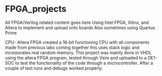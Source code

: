# FPGA_projects
All FPGA/Verilog related content goes here
Using Intel FPGA, Xilinx, and Altera to implement and upload onto boards
Also sometimes using Quartus Prime

CPU- Altera FPGA
created a 16-bit functioning CPU with all components made from previous labs coming together
this uses stack logic and incorporates real random memory.
This project was mainly done in VHDL using the altera FPGA program, tested through Vsim
and uploaded to a DE1-SOC to test the functionality of the code through a microcontroller.
After a couple of test runs and debugs worked properly.

